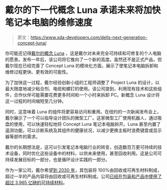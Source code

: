 # 戴尔的下一代概念 Luna 承诺未来将加快笔记本电脑的维修速度

> 原文：<https://www.xda-developers.com/dells-next-generation-concept-luna/>

你可能还记得[戴尔的概念 Luna](https://www.xda-developers.com/dell-concept-luna-reparable-pc/) ，这是戴尔对未来完全可持续和可修复的个人电脑的愿景。发布一年后，该公司将它推向了一个新的高度。虽然还不是正式产品，但戴尔现在已经完善了 Concept Luna 的模块化方面，展示了使笔记本电脑拆卸和维修过程更快、更有效的可能性。

为了加快这一过程，戴尔经验创新小组的工程师调整了 Project Luna 的设计，以最大限度地减少粘合剂、电缆和螺钉的使用。该公司提到，利用现有技术和这些组件，合作伙伴可能需要花费更多时间和一个小时来拆卸 PC。新概念 Luna 设计将这一过程的时间缩短至几分钟。

同时，这意味着 Luna 的组件将更容易访问和重用。在纽约的一次新闻发布会上，戴尔展示了一个可以指导设计团队的微型工厂。这家微型工厂使用机器人，通过吸盘的使用，可以快速轻松地将 Concept Luna 笔记本电脑拆开。Luna 甚至内置了遥测功能，可以诊断系统及其组件的健康状况，以减少更换主板时浪费键盘或显示器等部件的需求。

戴尔的长期想法是，这可以引发笔记本电脑行业的转变，创造数百万更可持续的技术设备，同时优化这些设备中的材料，以供未来使用，甚至回收利用。这是公司可持续发展目标的一部分，也是循环设计实践的一部分。

作为一家公司，戴尔希望[到 2030 年](https://www.anrdoezrs.net/links/100122946/type/dlg/sid/UUxdaUeUpU1001196/https://www.dell.com/en-us/dt/corporate/social-impact/reporting/2030-goals.htm)，其包装将 100%由回收或可再生材料制成，超过一半的产品内容将由回收或可再生材料制成。公司[已经在包装和产品中使用了超过 3.965 亿磅的可持续材料](https://www.anrdoezrs.net/links/100122946/type/dlg/sid/UUxdaUeUpU1001196/https://www.dell.com/en-us/dt/corporate/social-impact/esg-resources/reports/fy22-esg-report.htm?dgc=st&lid=spr3512735098&linkId=94614122&gacd=9643275-1040-5761040-266682520-0&gclid=CjwKCAiAvK2bBhB8EiwAZUbP1K5B5eLOTyrTnjc2RelDJ1Y0q_erCZBWO6wVCKSz9Q6jXTBhH8N8bRoCHqEQAvD_BwE&gclsrc=aw.ds&nclid=QSAsBeGkK6yFXNMjeJh9KppX7OJVfkj5x1_kbQ-tVMbuZALjXzLJKv1ihhTSW5Nl#scroll=off)。